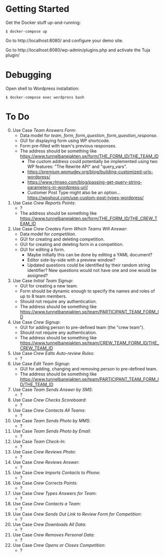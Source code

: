 # Getting Started

Get the Docker stuff up-and-running:

    $ docker-compose up

Go to http://localhost:8080/ and configure your demo site.

Go to http://localhost:8080/wp-admin/plugins.php and activate the Tuja plugin/


# Debugging

Open shell to Wordpress installation:

    $ docker-compose exec wordpress bash
    
# To Do

0. Use Case _Team Answers Form_:
    * Data model for _team_, _form_, _form_question_, _form_question_response_.
    * GUI for displaying form using WP shortcode.
    * Form pre-filled with team's previous responses.
    * The address should be something like https://www.tunnelbanejakten.se/form/THE_FORM_ID/THE_TEAM_ID
        * The custom address could potentially be implemented using two WP features: "The Rewrite API" and "query_vars". 
        * https://premium.wpmudev.org/blog/building-customized-urls-wordpress/
        * https://www.rlmseo.com/blog/passing-get-query-string-parameters-in-wordpress-url/
        * Customer Post Type might also be an option... https://wpshout.com/use-custom-post-types-wordpress/
0. Use Case _Crew Reports Points_:
    * ?
    * The address should be something like https://www.tunnelbanejakten.se/form/THE_FORM_ID/THE_CREW_TEAM_ID
0. Use Case _Crew Creates Form Which Teams Will Answer_:
    * Data model for _competition_.
    * GUI for creating and deleting competition.
    * GUI for creating and deleting form in a competition.
    * GUI for editing a form.
        * Maybe initially this can be done by editing a YAML document?
        * Editor side-by-side with a preview window?
        * Updated questions could be identified by their random string identifier? New questions would not have one and one would be assigned?
0. Use Case _Initial Team Signup_:
    * GUI for creating a new team.
    * Form should be dynamic enough to specify the names and roles of up to 8 team members.
    * Should not require any authentication. 
    * The address should be something like https://www.tunnelbanejakten.se/team/PARTICIPANT_TEAM_FORM_ID
0. Use Case _Crew Signup_:
    * GUI for adding person to pre-defined team (the "crew team").
    * Should not require any authentication.
    * The address should be something like https://www.tunnelbanejakten.se/team/CREW_TEAM_FORM_ID/THE_CREW_TEAM_ID
0. Use Case _Crew Edits Auto-review Rules_:
    * ?
0. Use Case _Edit Team Signup_:
    * GUI for adding, changing and removing person to pre-defined team.
    * The address should be something like https://www.tunnelbanejakten.se/team/PARTICIPANT_TEAM_FORM_ID/THE_TEAM_ID
0. Use Case _Team Sends Answer by SMS_:
    * ?
0. Use Case _Crew Checks Scoreboard_:
    * ?
0. Use Case _Crew Contacts All Teams_:
    * ?
0. Use Case _Team Sends Photo by MMS_:
    * ?
0. Use Case _Team Sends Photo by Email_:
    * ?
0. Use Case _Team Check-In_:
    * ?
0. Use Case _Crew Reviews Photo_:
    * ?
0. Use Case _Crew Reviews Answer_:
    * ?
0. Use Case _Crew Imports Contacts to Phone_:
    * ?
0. Use Case _Crew Corrects Points_:
    * ?
0. Use Case _Crew Types Answers for Team_:
    * ?
0. Use Case _Crew Contacts a Team_:
    * ?
0. Use Case _Crew Sends Out Link to Review Form for Competition_:
    * ?
0. Use Case _Crew Downloads All Data_:
    * ?
0. Use Case _Crew Removes Personal Data_:
    * ?
0. Use Case _Crew Opens or Closes Competition_:
    * ?
